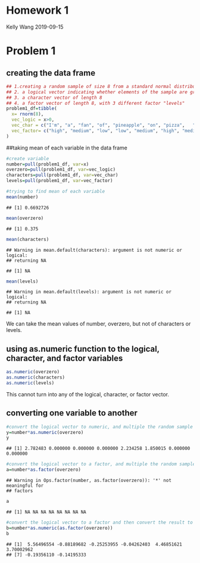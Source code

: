 Homework 1
================
Kelly Wang
2019-09-15

# Problem 1

## creating the data frame

``` r
## 1.creating a random sample of size 8 from a standard normal distribution
## 2. a logical vector indicating whether elements of the sample are greater than 0
## 3. a character vector of length 8
## 4. a factor vector of length 8, with 3 different factor "levels"
problem1_df=tibble(
  x= rnorm(8),
  vec_logic = x>0,
  vec_char = c("I'm", "a", "fan", "of", "pineapple", "on", "pizza",   "yum!"),
  vec_factor= c("high", "medium", "low", "low", "medium", "high", "medium", "medium")
)
```

\#\#taking mean of each variable in the data frame

``` r
#create variable
number=pull(problem1_df, var=x)
overzero=pull(problem1_df, var=vec_logic)
characters=pull(problem1_df, var=vec_char)
levels=pull(problem1_df, var=vec_factor)

#trying to find mean of each variable
mean(number)
```

    ## [1] 0.6692726

``` r
mean(overzero)
```

    ## [1] 0.375

``` r
mean(characters)
```

    ## Warning in mean.default(characters): argument is not numeric or logical:
    ## returning NA

    ## [1] NA

``` r
mean(levels)
```

    ## Warning in mean.default(levels): argument is not numeric or logical:
    ## returning NA

    ## [1] NA

We can take the mean values of number, overzero, but not of characters
or
levels.

## using as.numeric function to the logical, character, and factor variables

``` r
as.numeric(overzero)
as.numeric(characters)
as.numeric(levels)
```

This cannot turn into any of the logical, character, or factor
vector.

## converting one variable to another

``` r
#convert the logical vector to numeric, and multiple the random sample by the result
y=number*as.numeric(overzero)
y
```

    ## [1] 2.782483 0.000000 0.000000 0.000000 2.234258 1.850015 0.000000 0.000000

``` r
#convert the logical vector to a factor, and multiple the random sample by the result
a=number*as.factor(overzero)
```

    ## Warning in Ops.factor(number, as.factor(overzero)): '*' not meaningful for
    ## factors

``` r
a
```

    ## [1] NA NA NA NA NA NA NA NA

``` r
#convert the logical vector to a factor and then convert the result to numeric, and multiply the random sample by the result
b=number*as.numeric(as.factor(overzero))
b
```

    ## [1]  5.56496554 -0.88189682 -0.25253955 -0.04262403  4.46851621  3.70002962
    ## [7] -0.19356110 -0.14195333
